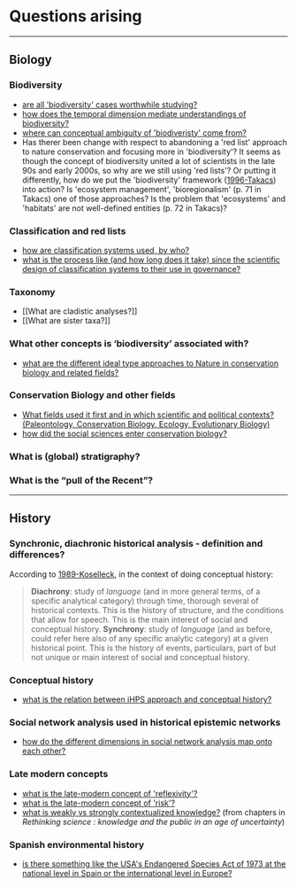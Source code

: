 # Questions arising

---

## Biology

### Biodiversity
- [are all 'biodiversity' cases worthwhile studying?](are%20all%20'biodiversity'%20cases%20worthwhile%20studying?.md)
- [how does the temporal dimension mediate understandings of biodiversity?](how%20does%20the%20temporal%20dimension%20mediate%20understandings%20of%20biodiversity?.md)
- [where can conceptual ambiguity of 'biodiveristy' come from?](where%20can%20conceptual%20ambiguity%20of%20'biodiveristy'%20come%20from?.md)
- Has therer been change with respect to abandoning a 'red list' approach to nature conservation and focusing more in 'biodiversity'? It seems as though the concept of biodiversity united a lot of scientists in the late 90s and early 2000s, so why are we still using 'red lists'? Or putting it differently, how do we put the 'biodiversity' framework ([1996-Takacs](1996-Takacs.md)) into action? Is 'ecosystem management', 'bioregionalism' (p. 71 in Takacs) one of those approaches? Is the problem that 'ecosystems' and 'habitats' are not well-defined entities (p. 72 in Takacs)?

### Classification and red lists
- [how are classification systems used, by who?](how%20are%20classification%20systems%20used,%20by%20who?.md)
- [what is the process like (and how long does it take) since the scientific design of classification systems to their use in governance?](what%20is%20the%20process%20like%20(and%20how%20long%20does%20it%20take)%20since%20the%20scientific%20design%20of%20classification%20systems%20to%20their%20use%20in%20governance?.md)

### Taxonomy
- [[What are cladistic analyses?]]
- [[What are sister taxa?]]

### What other concepts is ‘biodiversity’ associated with?
- [what are the different ideal type approaches to Nature in conservation biology and related fields?](what%20are%20the%20different%20ideal%20type%20approaches%20to%20Nature%20in%20conservation%20biology%20and%20related%20fields?.md)


### Conservation Biology and other fields
- [What fields used it first and in which scientific and political contexts? (Paleontology, Conservation Biology, Ecology, Evolutionary Biology)](What%20fields%20used%20it%20first%20and%20in%20which%20scientific%20and%20political%20contexts?%20(Paleontology,%20Conservation%20Biology,%20Ecology,%20Evolutionary%20Biology).md)
- [how did the social sciences enter conservation biology?](how%20did%20the%20social%20sciences%20enter%20conservation%20biology?.md)


### What is (global) stratigraphy?

### What is the “pull of the Recent”?

---
## History

### Synchronic, diachronic historical analysis - definition and differences?
According to [1989-Koselleck](1989-Koselleck.md), in the context of doing conceptual history:

> **Diachrony**: study of *language* (and in more general terms, of a specific analytical category) through time, thorough several of historical contexts. This is the history of structure, and the conditions that allow for speech. This is the main interest of social and conceptual history.
> **Synchrony**: study of *language*  (and as before, could refer here also of any specific analytic category) at a given historical point. This is the history of events, particulars, part of but not unique or main interest of social and conceptual history. 

### Conceptual history
- [what is the relation between iHPS approach and conceptual history?](what%20is%20the%20relation%20between%20iHPS%20approach%20and%20conceptual%20history?.md)


### Social network analysis used in historical epistemic networks
- [how do the different dimensions in social network analysis map onto each other?](how%20do%20the%20different%20dimensions%20in%20social%20network%20analysis%20map%20onto%20each%20other?.md)


### Late modern concepts
- [what is the late-modern concept of 'reflexivity'?](what%20is%20the%20late-modern%20concept%20of%20'reflexivity'?.md)
- [what is the late-modern concept of 'risk'?](what%20is%20the%20late-modern%20concept%20of%20'risk'?.md)
- [what is weakly vs strongly contextualized knowledge?](what%20is%20weakly%20vs%20strongly%20contextualized%20knowledge?.md) (from chapters in *Rethinking science : knowledge and the public in an age of uncertainty*)

### Spanish environmental history
- [is there something like the USA's Endangered Species Act of 1973 at the national level in Spain or the international level in Europe?](is%20there%20something%20like%20the%20USA's%20Endangered%20Species%20Act%20of%201973%20at%20the%20national%20level%20in%20Spain%20or%20the%20international%20level%20in%20Europe?.md) 
